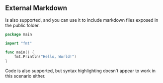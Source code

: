 ## External Markdown

Is also supported, and you can use it to include markdown files exposed in the public folder.

```go
package main

import "fmt"

func main() {
    fmt.Println("Hello, World!")
}
```

Code is also supported, but syntax highlighting doesn't appear to work in this scenario either.
